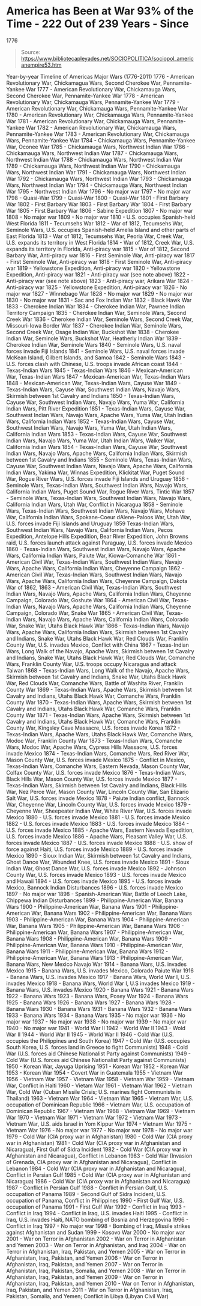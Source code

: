 # America has Been at War 93% of the Time - 222 Out of 239 Years - Since 
1776

> Source: https://www.bibliotecapleyades.net/SOCIOPOLITICA/sociopol_americanempire53.htm

Year-by-year Timeline of
Americas Major Wars (1776-2011)
1776 - American Revolutionary
War, Chickamagua Wars, Second Cherokee War, Pennamite-Yankee
War
1777 - American Revolutionary
War, Chickamauga Wars, Second Cherokee War, Pennamite-Yankee
War
1778 - American Revolutionary
War, Chickamauga Wars, Pennamite-Yankee War
1779 - American Revolutionary
War, Chickamauga Wars, Pennamite-Yankee War
1780 - American Revolutionary
War, Chickamauga Wars, Pennamite-Yankee War
1781 - American Revolutionary
War, Chickamauga Wars, Pennamite-Yankee War
1782 - American Revolutionary
War, Chickamauga Wars, Pennamite-Yankee War
1783 - American Revolutionary
War, Chickamauga Wars, Pennamite-Yankee War
1784 - Chickamauga Wars,
Pennamite-Yankee War, Oconee War
1785 - Chickamauga Wars,
Northwest Indian War
1786 - Chickamauga Wars,
Northwest Indian War
1787 - Chickamauga Wars,
Northwest Indian War
1788 - Chickamauga Wars,
Northwest Indian War
1789 - Chickamauga Wars,
Northwest Indian War
1790 - Chickamauga Wars,
Northwest Indian War
1791 - Chickamauga Wars,
Northwest Indian War
1792 - Chickamauga Wars,
Northwest Indian War
1793 - Chickamauga Wars,
Northwest Indian War
1794 - Chickamauga Wars,
Northwest Indian War
1795 - Northwest Indian War
1796 - No major war
1797 - No major war
1798 - Quasi-War
1799 - Quasi-War
1800 - Quasi-War
1801 - First Barbary War
1802 - First Barbary War
1803 - First Barbary War
1804 - First Barbary War
1805 - First Barbary War
1806 - Sabine Expedition
1807 - No major war
1808 - No major war
1809 - No major war
1810 - U.S. occupies
Spanish-held West Florida
1811 - Tecumsehs War
1812 - War of 1812, Tecumsehs
War, Seminole Wars, U.S. occupies Spanish-held Amelia Island
and other parts of East Florida
1813 - War of 1812, Tecumsehs
War, Peoria War, Creek War, U.S. expands its territory in
West Florida
1814 - War of 1812, Creek War,
U.S. expands its territory in Florida, Anti-piracy war
1815 - War of 1812, Second
Barbary War, Anti-piracy war
1816 - First Seminole
War, Anti-piracy war
1817 - First Seminole
War, Anti-piracy war
1818 - First Seminole
War, Anti-piracy war
1819 - Yellowstone Expedition,
Anti-piracy war
1820 - Yellowstone Expedition,
Anti-piracy war
1821 - Anti-piracy war (see note
above)
1822 - Anti-piracy war (see note
above)
1823 - Anti-piracy war, Arikara
War
1824 - Anti-piracy war
1825 - Yellowstone Expedition,
Anti-piracy war
1826 - No major war
1827 - Winnebago War
1828 - No major war
1829 - No major war
1830 - No major war
1831 - Sac and Fox Indian War
1832 - Black Hawk War
1833 - Cherokee Indian War
1834 - Cherokee Indian War,
Pawnee Indian Territory Campaign
1835 - Cherokee Indian War,
Seminole Wars, Second Creek War
1836 - Cherokee Indian War,
Seminole Wars, Second Creek War, Missouri-Iowa Border War
1837 - Cherokee Indian War,
Seminole Wars, Second Creek War, Osage Indian War, Buckshot
War
1838 - Cherokee Indian War,
Seminole Wars, Buckshot War, Heatherly Indian War
1839 - Cherokee Indian War,
Seminole Wars
1840 - Seminole Wars, U.S. naval
forces invade Fiji Islands
1841 - Seminole Wars, U.S. naval
forces invade McKean Island, Gilbert Islands, and Samoa
1842 - Seminole Wars
1843 - U.S. forces clash with
Chinese, U.S. troops invade African coast
1844 - Texas-Indian Wars
1845 - Texas-Indian Wars
1846 - Mexican-American War,
Texas-Indian Wars
1847 - Mexican-American War,
Texas-Indian Wars
1848 - Mexican-American War,
Texas-Indian Wars, Cayuse War
1849 - Texas-Indian Wars, Cayuse
War, Southwest Indian Wars, Navajo Wars, Skirmish between
1st Cavalry and Indians
1850 - Texas-Indian Wars, Cayuse
War, Southwest Indian Wars, Navajo Wars, Yuma War,
California Indian Wars, Pitt River Expedition
1851 - Texas-Indian Wars, Cayuse
War, Southwest Indian Wars, Navajo Wars, Apache Wars, Yuma
War, Utah Indian Wars, California Indian Wars
1852 - Texas-Indian Wars, Cayuse
War, Southwest Indian Wars, Navajo Wars, Yuma War, Utah
Indian Wars, California Indian Wars
1853 - Texas-Indian Wars, Cayuse
War, Southwest Indian Wars, Navajo Wars, Yuma War, Utah
Indian Wars, Walker War, California Indian Wars
1854 - Texas-Indian Wars, Cayuse
War, Southwest Indian Wars, Navajo Wars, Apache Wars,
California Indian Wars, Skirmish between 1st Cavalry and
Indians
1855 - Seminole Wars,
Texas-Indian Wars, Cayuse War, Southwest Indian Wars, Navajo
Wars, Apache Wars, California Indian Wars, Yakima War,
Winnas Expedition, Klickitat War, Puget Sound War, Rogue
River Wars, U.S. forces invade Fiji Islands and Uruguay
1856 - Seminole Wars,
Texas-Indian Wars, Southwest Indian Wars, Navajo Wars,
California Indian Wars, Puget Sound War, Rogue River Wars,
Tintic War
1857 - Seminole Wars,
Texas-Indian Wars, Southwest Indian Wars, Navajo Wars,
California Indian Wars, Utah War, Conflict in Nicaragua
1858 - Seminole Wars,
Texas-Indian Wars, Southwest Indian Wars, Navajo Wars,
Mohave War, California Indian Wars, Spokane-Coeur
dAlene-Paloos War, Utah War, U.S. forces invade Fiji
Islands and Uruguay
1859 Texas-Indian Wars,
Southwest Indian Wars, Navajo Wars, California Indian Wars,
Pecos Expedition, Antelope Hills Expedition, Bear River
Expedition, John Browns raid, U.S. forces launch attack
against Paraguay, U.S. forces invade Mexico
1860 - Texas-Indian Wars,
Southwest Indian Wars, Navajo Wars, Apache Wars, California
Indian Wars, Paiute War, Kiowa-Comanche War
1861 - American Civil War,
Texas-Indian Wars, Southwest Indian Wars, Navajo Wars,
Apache Wars, California Indian Wars, Cheyenne Campaign
1862 - American Civil War,
Texas-Indian Wars, Southwest Indian Wars, Navajo Wars,
Apache Wars, California Indian Wars, Cheyenne Campaign,
Dakota War of 1862,
1863 - American Civil War,
Texas-Indian Wars, Southwest Indian Wars, Navajo Wars,
Apache Wars, California Indian Wars, Cheyenne Campaign,
Colorado War, Goshute War
1864 - American Civil War,
Texas-Indian Wars, Navajo Wars, Apache Wars, California
Indian Wars, Cheyenne Campaign, Colorado War, Snake War
1865 - American Civil War,
Texas-Indian Wars, Navajo Wars, Apache Wars, California
Indian Wars, Colorado War, Snake War, Utahs Black Hawk War
1866 - Texas-Indian Wars, Navajo
Wars, Apache Wars, California Indian Wars, Skirmish between
1st Cavalry and Indians, Snake War, Utahs Black Hawk War,
Red Clouds War, Franklin County War, U.S. invades Mexico,
Conflict with China
1867 - Texas-Indian Wars, Long
Walk of the Navajo, Apache Wars, Skirmish between 1st
Cavalry and Indians, Snake War, Utahs Black Hawk War, Red
Clouds War, Comanche Wars, Franklin County War, U.S. troops
occupy Nicaragua and attack Taiwan
1868 - Texas-Indian Wars, Long
Walk of the Navajo, Apache Wars, Skirmish between 1st
Cavalry and Indians, Snake War, Utahs Black Hawk War, Red
Clouds War, Comanche Wars, Battle of Washita River,
Franklin County War
1869 - Texas-Indian Wars, Apache
Wars, Skirmish between 1st Cavalry and Indians, Utahs Black
Hawk War, Comanche Wars, Franklin County War
1870 - Texas-Indian Wars, Apache
Wars, Skirmish between 1st Cavalry and Indians, Utahs Black
Hawk War, Comanche Wars, Franklin County War
1871 - Texas-Indian Wars, Apache
Wars, Skirmish between 1st Cavalry and Indians, Utahs Black
Hawk War, Comanche Wars, Franklin County War, Kingsley Cave
Massacre, U.S. forces invade Korea
1872 - Texas-Indian Wars, Apache
Wars, Utahs Black Hawk War, Comanche Wars, Modoc War,
Franklin County War
1873 - Texas-Indian Wars,
Comanche Wars, Modoc War, Apache Wars, Cypress Hills
Massacre, U.S. forces invade Mexico
1874 - Texas-Indian Wars,
Comanche Wars, Red River War, Mason County War, U.S. forces
invade Mexico
1875 - Conflict in Mexico,
Texas-Indian Wars, Comanche Wars, Eastern Nevada, Mason
County War, Colfax County War, U.S. forces invade Mexico
1876 - Texas-Indian Wars, Black
Hills War, Mason County War, U.S. forces invade Mexico
1877 - Texas-Indian Wars,
Skirmish between 1st Cavalry and Indians, Black Hills War,
Nez Perce War, Mason County War, Lincoln County War, San
Elizario Salt War, U.S. forces invade Mexico
1878 - Paiute Indian conflict,
Bannock War, Cheyenne War, Lincoln County War, U.S. forces
invade Mexico
1879 - Cheyenne War, Sheepeater
Indian War, White River War, U.S. forces invade Mexico
1880 - U.S. forces invade Mexico
1881 - U.S. forces invade Mexico
1882 - U.S. forces invade Mexico
1883 - U.S. forces invade Mexico
1884 - U.S. forces invade Mexico
1885 - Apache Wars, Eastern
Nevada Expedition, U.S. forces invade Mexico
1886 - Apache Wars, Pleasant
Valley War, U.S. forces invade Mexico
1887 - U.S. forces invade Mexico
1888 - U.S. show of force
against Haiti, U.S. forces invade Mexico
1889 - U.S. forces invade Mexico
1890 - Sioux Indian War,
Skirmish between 1st Cavalry and Indians, Ghost Dance War,
Wounded Knee, U.S. forces invade Mexico
1891 - Sioux Indian War, Ghost
Dance War, U.S. forces invade Mexico
1892 - Johnson County War, U.S.
forces invade Mexico
1893 - U.S. forces invade Mexico
and Hawaii
1894 - U.S. forces invade Mexico
1895 - U.S. forces invade
Mexico, Bannock Indian Disturbances
1896 - U.S. forces invade Mexico
1897 - No major war
1898 - Spanish-American War,
Battle of Leech Lake, Chippewa Indian Disturbances
1899 - Philippine-American War,
Banana Wars
1900 - Philippine-American War,
Banana Wars
1901 - Philippine-American War,
Banana Wars
1902 - Philippine-American War,
Banana Wars
1903 - Philippine-American War,
Banana Wars
1904 - Philippine-American War,
Banana Wars
1905 - Philippine-American War,
Banana Wars
1906 - Philippine-American War,
Banana Wars
1907 - Philippine-American War,
Banana Wars
1908 - Philippine-American War,
Banana Wars
1909 - Philippine-American War,
Banana Wars
1910 - Philippine-American War,
Banana Wars
1911 - Philippine-American War,
Banana Wars
1912 - Philippine-American War,
Banana Wars
1913 - Philippine-American War,
Banana Wars, New Mexico Navajo War
1914 - Banana Wars, U.S. invades
Mexico
1915 - Banana Wars, U.S. invades
Mexico, Colorado Paiute War
1916 - Banana Wars, U.S. invades
Mexico
1917 - Banana Wars, World War I,
U.S. invades Mexico
1918 - Banana Wars, World War I,
U.S invades Mexico
1919 - Banana Wars, U.S. invades
Mexico
1920 - Banana Wars
1921 - Banana Wars
1922 - Banana Wars
1923 - Banana Wars, Posey War
1924 - Banana Wars
1925 - Banana Wars
1926 - Banana Wars
1927 - Banana Wars
1928 - Banana Wars
1930 - Banana Wars
1931 - Banana Wars
1932 - Banana Wars
1933 - Banana Wars
1934 - Banana Wars
1935 - No major war
1936 - No major war
1937 - No major war
1938 - No major war
1939 - No major war
1940 - No major war
1941 - World War II
1942 - World War II
1943 - Wold War II
1944 - World War II
1945 - World War II
1946 - Cold War (U.S. occupies
the Philippines and South Korea)
1947 - Cold War (U.S. occupies
South Korea, U.S. forces land in Greece to fight Communists)
1948 - Cold War (U.S. forces aid
Chinese Nationalist Party against Communists)
1949 - Cold War (U.S. forces aid
Chinese Nationalist Party against Communists)
1950 - Korean War, Jayuga
Uprising
1951 - Korean War
1952 - Korean War
1953 - Korean War
1954 - Covert War in Guatemala
1955 - Vietnam War
1956 - Vietnam War
1957 - Vietnam War
1958 - Vietnam War
1959 - Vietnam War, Conflict in
Haiti
1960 - Vietam War
1961 - Vietnam War
1962 - Vietnam War, Cold War
(Cuban Missile Crisis; U.S. marines fight Communists in
Thailand)
1963 - Vietnam War
1964 - Vietnam War
1965 - Vietnam War, U.S.
occupation of Dominican Republic
1966 - Vietnam War, U.S.
occupation of Dominican Republic
1967 - Vietnam War
1968 - Vietnam War
1969 - Vietnam War
1970 - Vietnam War
1971 - Vietnam War
1972 - Vietnam War
1973 - Vietnam War, U.S.
aids Israel in Yom Kippur War
1974 - Vietnam War
1975 - Vietnam War
1976 - No major war
1977 - No major war
1978 - No major war
1979 - Cold War (CIA proxy war
in Afghanistan)
1980 - Cold War (CIA proxy war
in Afghanistan)
1981 - Cold War (CIA proxy war
in Afghanistan and Nicaragua), First Gulf of Sidra Incident
1982 - Cold War (CIA proxy war
in Afghanistan and Nicaragua), Conflict in Lebanon
1983 - Cold War (Invasion of
Grenada, CIA proxy war in Afghanistan and Nicaragua),
Conflict in Lebanon
1984 - Cold War (CIA proxy war
in Afghanistan and Nicaragua), Conflict in Persian Gulf
1985 - Cold War (CIA proxy war
in Afghanistan and Nicaragua)
1986 - Cold War (CIA proxy war
in Afghanistan and Nicaragua)
1987 - Conflict in Persian Gulf
1988 - Conflict in Persian Gulf,
U.S. occupation of Panama
1989 - Second Gulf of Sidra
Incident, U.S. occupation of Panama, Conflict in Philippines
1990 - First Gulf War, U.S.
occupation of Panama
1991 - First Gulf War
1992 - Conflict in Iraq
1993 - Conflict in Iraq
1994 - Conflict in Iraq, U.S.
invades Haiti
1995 - Conflict in Iraq, U.S.
invades Haiti, NATO bombing of Bosnia and Herzegovina
1996 - Conflict in Iraq
1997 - No major war
1998 - Bombing of Iraq, Missile
strikes against Afghanistan and Sudan
1999 - Kosovo War
2000 - No major war
2001 - War on Terror in
Afghanistan
2002 - War on Terror in
Afghanistan and Yemen
2003 - War on Terror in
Afghanistan, and Iraq
2004 - War on Terror in
Afghanistan, Iraq, Pakistan, and Yemen
2005 - War on Terror in
Afghanistan, Iraq, Pakistan, and Yemen
2006 - War on Terror in
Afghanistan, Iraq, Pakistan, and Yemen
2007 - War on Terror in
Afghanistan, Iraq, Pakistan, Somalia, and Yemen
2008 - War on Terror in
Afghanistan, Iraq, Pakistan, and Yemen
2009 - War on Terror in
Afghanistan, Iraq, Pakistan, and Yemen
2010 - War on Terror in
Afghanistan, Iraq, Pakistan, and Yemen
2011 - War on Terror in
Afghanistan, Iraq, Pakistan, Somalia, and Yemen; Conflict in
Libya (Libyan Civil War)
